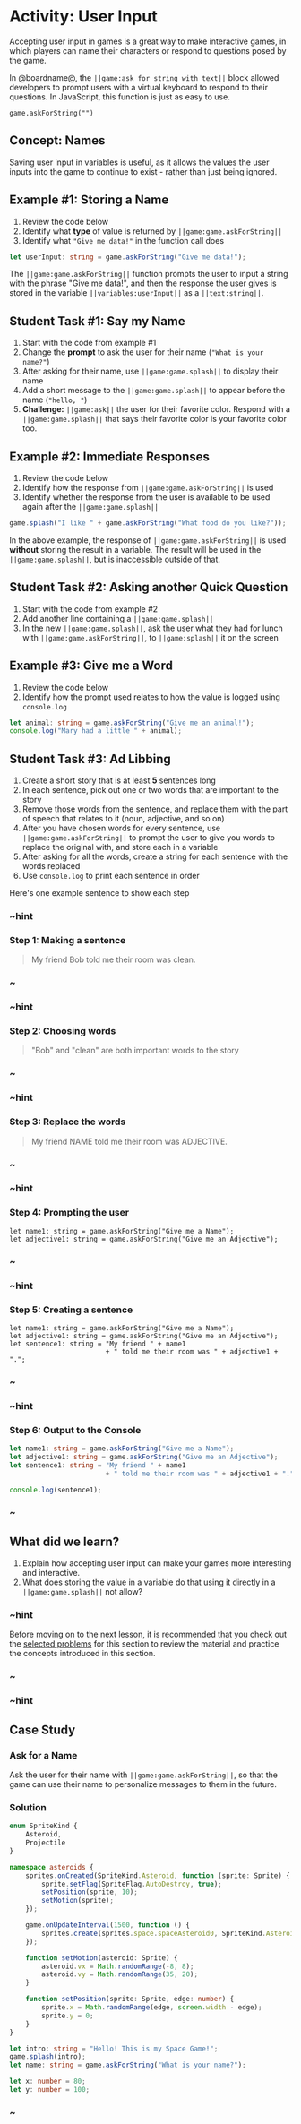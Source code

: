 # Activity: User Input

Accepting user input in games is a great way to make interactive games,
in which players can name their characters or respond to questions posed by the game.

In @boardname@, the ``||game:ask for string with text||`` block allowed developers
to prompt users with a virtual keyboard to respond to their questions.
In JavaScript, this function is just as easy to use.

```sig
game.askForString("")
```

## Concept: Names

Saving user input in variables is useful, as it allows the values the user inputs
into the game to continue to exist - rather than just being ignored.

## Example #1: Storing a Name

1. Review the code below
2. Identify what **type** of value is returned by ``||game:game.askForString||``
3. Identify what ``"Give me data!"`` in the function call does

```typescript
let userInput: string = game.askForString("Give me data!");
```

The ``||game:game.askForString||`` function prompts the user to input a string
with the phrase "Give me data!", and then the response the user gives is stored
in the variable ``||variables:userInput||`` as a ``||text:string||``.

## Student Task #1: Say my Name

1. Start with the code from example #1
2. Change the **prompt** to ask the user for their name (``"What is your name?"``)
3. After asking for their name, use ``||game:game.splash||`` to display their name
4. Add a short message to the ``||game:game.splash||`` to appear before
the name (``"hello, "``)
5. **Challenge:** ``||game:ask||`` the user for their favorite color.
Respond with a ``||game:game.splash||`` that says their favorite color
is your favorite color too.

## Example #2: Immediate Responses

1. Review the code below
2. Identify how the response from ``||game:game.askForString||`` is used
3. Identify whether the response from the user is available to be used
again after the ``||game:game.splash||``

```typescript
game.splash("I like " + game.askForString("What food do you like?"));
```

In the above example, the response of ``||game:game.askForString||``
is used **without** storing the result in a variable.
The result will be used in the ``||game:game.splash||``,
but is inaccessible outside of that.

## Student Task #2: Asking another Quick Question

1. Start with the code from example #2
2. Add another line containing a ``||game:game.splash||``
3. In the new ``||game:game.splash||``, ask the user what
they had for lunch with ``||game:game.askForString||``,
to ``||game:splash||`` it on the screen

## Example #3: Give me a Word

1. Review the code below
2. Identify how the prompt used relates to how the value is logged using ``console.log``

```typescript
let animal: string = game.askForString("Give me an animal!");
console.log("Mary had a little " + animal);
```

## Student Task #3: Ad Libbing

1. Create a short story that is at least **5** sentences long
2. In each sentence, pick out one or two words that are important to the story
3. Remove those words from the sentence, and replace them with the part of speech
that relates to it (noun, adjective, and so on)
4. After you have chosen words for every sentence, use ``||game:game.askForString||``
to prompt the user to give you words to replace the original with, and store each in a variable
5. After asking for all the words, create a string for each sentence with the words replaced
6. Use ``console.log`` to print each sentence in order

Here's one example sentence to show each step

### ~hint

### Step 1: Making a sentence

> My friend Bob told me their room was clean.

### ~

### ~hint

### Step 2: Choosing words

> "Bob" and "clean" are both important words to the story

### ~

### ~hint

### Step 3: Replace the words

> My friend NAME told me their room was ADJECTIVE.

### ~

### ~hint

### Step 4: Prompting the user

```typescript-ignore
let name1: string = game.askForString("Give me a Name");
let adjective1: string = game.askForString("Give me an Adjective");
```

### ~

### ~hint

### Step 5: Creating a sentence

```typescript-ignore
let name1: string = game.askForString("Give me a Name");
let adjective1: string = game.askForString("Give me an Adjective");
let sentence1: string = "My friend " + name1
                        + " told me their room was " + adjective1 + ".";
```

### ~

### ~hint

### Step 6: Output to the Console

```typescript
let name1: string = game.askForString("Give me a Name");
let adjective1: string = game.askForString("Give me an Adjective");
let sentence1: string = "My friend " + name1
                        + " told me their room was " + adjective1 + ".";

console.log(sentence1);
```

### ~

## What did we learn?

1. Explain how accepting user input can make your games more interesting and interactive.
2. What does storing the value in a variable do that using it directly in a
``||game:game.splash||`` not allow?

### ~hint

Before moving on to the next lesson, it is recommended that you check out the
[selected problems](/courses/csintro3/intro/user-input-problems) for this section to
review the material and practice the concepts introduced in this section.

### ~

### ~hint

## Case Study

### Ask for a Name

Ask the user for their name with ``||game:game.askForString||``,
so that the game can use their name to personalize messages to them in the future.

### Solution

```typescript
enum SpriteKind {
    Asteroid,
    Projectile
}

namespace asteroids {
    sprites.onCreated(SpriteKind.Asteroid, function (sprite: Sprite) {
        sprite.setFlag(SpriteFlag.AutoDestroy, true);
        setPosition(sprite, 10);
        setMotion(sprite);
    });

    game.onUpdateInterval(1500, function () {
        sprites.create(sprites.space.spaceAsteroid0, SpriteKind.Asteroid);
    });

    function setMotion(asteroid: Sprite) {
        asteroid.vx = Math.randomRange(-8, 8);
        asteroid.vy = Math.randomRange(35, 20);
    }

    function setPosition(sprite: Sprite, edge: number) {
        sprite.x = Math.randomRange(edge, screen.width - edge);
        sprite.y = 0;
    }
}

let intro: string = "Hello! This is my Space Game!";
game.splash(intro);
let name: string = game.askForString("What is your name?");

let x: number = 80;
let y: number = 100;
```

### ~
